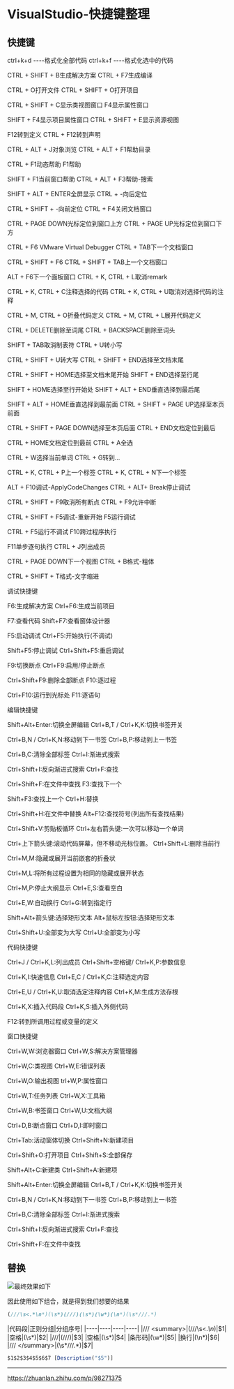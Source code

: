 # VisualStudio-快捷键整理

## 快捷键

ctrl+k+d ----格式化全部代码                   ctrl+k+f ----格式化选中的代码

CTRL + SHIFT + B生成解决方案                 CTRL + F7生成编译

CTRL + O打开文件                           CTRL + SHIFT + O打开项目

CTRL + SHIFT + C显示类视图窗口               F4显示属性窗口

SHIFT + F4显示项目属性窗口                  CTRL + SHIFT + E显示资源视图

F12转到定义                                CTRL + F12转到声明

CTRL + ALT + J对象浏览                        CTRL + ALT + F1帮助目录

CTRL + F1动态帮助                            F1帮助

SHIFT + F1当前窗口帮助                       CTRL + ALT + F3帮助-搜索

SHIFT + ALT + ENTER全屏显示                   CTRL + -向后定位

CTRL + SHIFT + -向前定位                       CTRL + F4关闭文档窗口

CTRL + PAGE DOWN光标定位到窗口上方          CTRL + PAGE UP光标定位到窗口下方

CTRL + F6    VMware Virtual Debugger            CTRL + TAB下一个文档窗口

CTRL + SHIFT + F6                               CTRL + SHIFT + TAB上一个文档窗口

ALT + F6下一个面板窗口                        CTRL + K, CTRL + L取消remark

CTRL + K, CTRL + C注释选择的代码              CTRL + K, CTRL + U取消对选择代码的注释

CTRL + M, CTRL + O折叠代码定义                CTRL + M, CTRL + L展开代码定义

CTRL + DELETE删除至词尾                      CTRL + BACKSPACE删除至词头

SHIFT + TAB取消制表符                         CTRL + U转小写

CTRL + SHIFT + U转大写                         CTRL + SHIFT + END选择至文档末尾

CTRL + SHIFT + HOME选择至文档末尾开始         SHIFT + END选择至行尾

SHIFT + HOME选择至行开始处                   SHIFT + ALT + END垂直选择到最后尾

SHIFT + ALT + HOME垂直选择到最前面            CTRL + SHIFT + PAGE UP选择至本页前面

CTRL + SHIFT + PAGE DOWN选择至本页后面        CTRL + END文档定位到最后

CTRL + HOME文档定位到最前                    CTRL + A全选

CTRL + W选择当前单词                         CTRL + G转到…

CTRL + K, CTRL + P上一个标签                    CTRL + K, CTRL + N下一个标签

ALT + F10调试-ApplyCodeChanges                 CTRL + ALT+ Break停止调试

CTRL + SHIFT + F9取消所有断点                   CTRL + F9允许中断

CTRL + SHIFT + F5调试-重新开始                   F5运行调试

CTRL + F5运行不调试                            F10跨过程序执行

F11单步逐句执行                               CTRL + J列出成员

CTRL + PAGE DOWN下一个视图                    CTRL + B格式-粗体

CTRL + SHIFT + T格式-文字缩进


调试快捷键

F6:生成解决方案                                Ctrl+F6:生成当前项目

F7:查看代码                                     Shift+F7:查看窗体设计器

F5:启动调试                                     Ctrl+F5:开始执行(不调试)

Shift+F5:停止调试                                Ctrl+Shift+F5:重启调试

F9:切换断点                                     Ctrl+F9:启用/停止断点

Ctrl+Shift+F9:删除全部断点                         F10:逐过程

Ctrl+F10:运行到光标处                             F11:逐语句

编辑快捷键

Shift+Alt+Enter:切换全屏编辑                       Ctrl+B,T / Ctrl+K,K:切换书签开关

Ctrl+B,N / Ctrl+K,N:移动到下一书签                  Ctrl+B,P:移动到上一书签

Ctrl+B,C:清除全部标签                             Ctrl+I:渐进式搜索

Ctrl+Shift+I:反向渐进式搜索                         Ctrl+F:查找

Ctrl+Shift+F:在文件中查找                           F3:查找下一个

Shift+F3:查找上一个                                Ctrl+H:替换

Ctrl+Shift+H:在文件中替换                        Alt+F12:查找符号(列出所有查找结果)

Ctrl+Shift+V:剪贴板循环                        Ctrl+左右箭头键:一次可以移动一个单词

Ctrl+上下箭头键:滚动代码屏幕，但不移动光标位置。  Ctrl+Shift+L:删除当前行

Ctrl+M,M:隐藏或展开当前嵌套的折叠状

Ctrl+M,L:将所有过程设置为相同的隐藏或展开状态

Ctrl+M,P:停止大纲显示                            Ctrl+E,S:查看空白

Ctrl+E,W:自动换行                                Ctrl+G:转到指定行

Shift+Alt+箭头键:选择矩形文本                     Alt+鼠标左按钮:选择矩形文本

Ctrl+Shift+U:全部变为大写                         Ctrl+U:全部变为小写


代码快捷键

Ctrl+J / Ctrl+K,L:列出成员                           Ctrl+Shift+空格键/ Ctrl+K,P:参数信息

Ctrl+K,I:快速信息                                  Ctrl+E,C / Ctrl+K,C:注释选定内容

Ctrl+E,U / Ctrl+K,U:取消选定注释内容                 Ctrl+K,M:生成方法存根

Ctrl+K,X:插入代码段                                Ctrl+K,S:插入外侧代码

F12:转到所调用过程或变量的定义

 

窗口快捷键

Ctrl+W,W:浏览器窗口                                     Ctrl+W,S:解决方案管理器

Ctrl+W,C:类视图                                          Ctrl+W,E:错误列表

Ctrl+W,O:输出视图                                        trl+W,P:属性窗口

Ctrl+W,T:任务列表                                         Ctrl+W,X:工具箱

Ctrl+W,B:书签窗口                                         Ctrl+W,U:文档大纲

Ctrl+D,B:断点窗口                                         Ctrl+D,I:即时窗口

Ctrl+Tab:活动窗体切换                                     Ctrl+Shift+N:新建项目

Ctrl+Shift+O:打开项目                                      Ctrl+Shift+S:全部保存

Shift+Alt+C:新建类                                         Ctrl+Shift+A:新建项

Shift+Alt+Enter:切换全屏编辑                           Ctrl+B,T / Ctrl+K,K:切换书签开关

Ctrl+B,N / Ctrl+K,N:移动到下一书签                           Ctrl+B,P:移动到上一书签

Ctrl+B,C:清除全部标签                                      Ctrl+I:渐进式搜索

Ctrl+Shift+I:反向渐进式搜索                                  Ctrl+F:查找

Ctrl+Shift+F:在文件中查找

## 替换

![最终效果如下](\../Image/VisualStudio-快捷键整理/1.gif)

因此使用如下组合，就是得到我们想要的结果

```javascript {.line-numbers}
(///\s<.*\n*)(\s*)(///)(\s*)(\w*)(\n*)(\s*///.*)
```

|代码段|正则分组|分组序号|
|----|----|----|----|
|/// \<summary>|(///\s<.*\n*)|$1|
|空格|(\s*)|$2|
|///|(///)|$3|
|空格|(\s*)|$4|
|条形码|(\w*)|$5|
|换行|(\n*)|$6|
|/// \</summary>|(\s*///.*)|$7|

```javascript {.line-numbers}
$1$2$3$4$5$6$7 [Description("$5")]
```

---

https://zhuanlan.zhihu.com/p/98271375